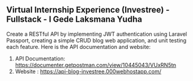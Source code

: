 ## Virtual Internship Experience (Investree) - Fullstack - I Gede Laksmana Yudha
Create a RESTful API by implementing JWT authentication using Laravel Passport, creating a simple CRUD blog web application, and unit testing each feature. Here is the API documentation and website: 
1. API Documentation: https://documenter.getpostman.com/view/10445043/VUxRN5tn
2. Website : https://api-blog-investree.000webhostapp.com/
